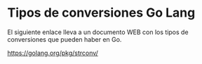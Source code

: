 # Tipos de conversiones Go Lang

El siguiente enlace lleva a un documento WEB con los tipos de conversiones que pueden haber en Go.

https://golang.org/pkg/strconv/